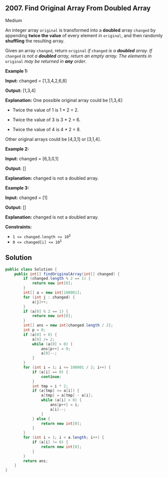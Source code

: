 ## 2007\. Find Original Array From Doubled Array

Medium

An integer array `original` is transformed into a **doubled** array `changed` by appending **twice the value** of every element in `original`, and then randomly **shuffling** the resulting array.

Given an array `changed`, return `original` _if_ `changed` _is a **doubled** array. If_ `changed` _is not a **doubled** array, return an empty array. The elements in_ `original` _may be returned in **any** order_.

**Example 1:**

**Input:** changed = [1,3,4,2,6,8]

**Output:** [1,3,4]

**Explanation:** One possible original array could be [1,3,4]: 

- Twice the value of 1 is 1 \* 2 = 2. 

- Twice the value of 3 is 3 \* 2 = 6. 

- Twice the value of 4 is 4 \* 2 = 8. 
  
Other original arrays could be [4,3,1] or [3,1,4].

**Example 2:**

**Input:** changed = [6,3,0,1]

**Output:** []

**Explanation:** changed is not a doubled array.

**Example 3:**

**Input:** changed = [1]

**Output:** []

**Explanation:** changed is not a doubled array.

**Constraints:**

*   <code>1 <= changed.length <= 10<sup>5</sup></code>
*   <code>0 <= changed[i] <= 10<sup>5</sup></code>

## Solution

```java
public class Solution {
    public int[] findOriginalArray(int[] changed) {
        if (changed.length % 2 == 1) {
            return new int[0];
        }
        int[] a = new int[100001];
        for (int j : changed) {
            a[j]++;
        }
        if (a[0] % 2 == 1) {
            return new int[0];
        }
        int[] ans = new int[changed.length / 2];
        int p = 0;
        if (a[0] > 0) {
            a[0] /= 2;
            while (a[0] > 0) {
                ans[p++] = 0;
                a[0]--;
            }
        }
        for (int i = 1; i <= 100001 / 2; i++) {
            if (a[i] == 0) {
                continue;
            }
            int tmp = i * 2;
            if (a[tmp] >= a[i]) {
                a[tmp] = a[tmp] - a[i];
                while (a[i] > 0) {
                    ans[p++] = i;
                    a[i]--;
                }
            } else {
                return new int[0];
            }
        }
        for (int i = 1; i < a.length; i++) {
            if (a[i] != 0) {
                return new int[0];
            }
        }
        return ans;
    }
}
```